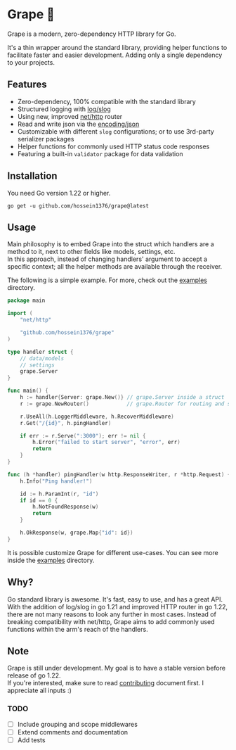 # Grape 🍇

Grape is a modern, zero-dependency HTTP library for Go.

It's a thin wrapper around the standard library, providing helper functions to facilitate faster and easier development.
Adding only a single dependency to your projects.

## Features

- Zero-dependency, 100% compatible with the standard library
- Structured logging with [log/slog](https://pkg.go.dev/log/slog)
- Using new, improved [net/http](https://pkg.go.dev/net/http) router
- Read and write json via the [encoding/json](https://pkg.go.dev/encoding/json)
- Customizable with different `slog` configurations; or to use 3rd-party serializer packages
- Helper functions for commonly used HTTP status code responses
- Featuring a built-in `validator` package for data validation

## Installation

You need Go version 1.22 or higher.

```shell
go get -u github.com/hossein1376/grape@latest
```

## Usage

Main philosophy is to embed Grape into the struct which handlers are a method to it, next to other fields like models,
settings, etc.  
In this approach, instead of changing handlers' argument to accept a specific context;
all the helper methods are available through the receiver.

The following is a simple example. For more, check out the [examples](/_examples) directory.

```go
package main

import (
	"net/http"

	"github.com/hossein1376/grape"
)

type handler struct {
	// data/models
	// settings
	grape.Server
}

func main() {
	h := handler{Server: grape.New()} // grape.Server inside a struct
	r := grape.NewRouter()            // grape.Router for routing and starting the server 

	r.UseAll(h.LoggerMiddleware, h.RecoverMiddleware)
	r.Get("/{id}", h.pingHandler)

	if err := r.Serve(":3000"); err != nil {
		h.Error("failed to start server", "error", err)
		return
	}
}

func (h *handler) pingHandler(w http.ResponseWriter, r *http.Request) {
	h.Info("Ping handler!")

	id := h.ParamInt(r, "id")
	if id == 0 {
		h.NotFoundResponse(w)
		return
	}

	h.OkResponse(w, grape.Map{"id": id})
}

```

It is possible customize Grape for different use-cases. You can see more inside the [examples](/_examples) directory.

## Why?

Go standard library is awesome. It's fast, easy to use, and has a great API.  
With the addition of log/slog in go 1.21 and improved HTTP router in go 1.22, there are not many reasons to look any
further in most cases.
Instead of breaking compatibility with net/http, Grape aims to add commonly used functions within the arm's reach of the
handlers.

## Note

Grape is still under development. My goal is to have a stable version before release of go 1.22.  
If you're interested, make sure to read [contributing](/CONTRIBUTING.md) document first. I appreciate all inputs :)

### TODO

- [ ] Include grouping and scope middlewares
- [ ] Extend comments and documentation
- [ ] Add tests 
